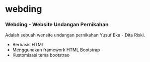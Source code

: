 # webding
<h3>Webding - Website Undangan Pernikahan</h3>
<p>
  Adalah sebuah wensite undangan pernikahan Yusuf Eka - Dita Riski.
  <ul>
    <li>Berbasis HTML</li>
    <li>Menggunakan framework HTML Bootstrap</li>
    <li>Kustomisasi tema bootstrao</li>
  </ul>
</p>
